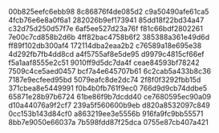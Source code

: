 00b825eefc6ebb98
8c86876f4de085d2
c9a50490afe61ca5
4fcb76e6e8a0f6a1
282026b9ef173941
85dd18f22bd34a47
c32d75d250d57f7e
6af5ee527d23a76f
f81c66bdf2802261
7e00c7cd858b2d6b
4ff82bac4758b6f2
385388a361e49d6d
ff89f102db300af4
172114dba2eaa2b2
c76589a18e695e38
4d292fb7fb4dd8cd
a4f5755af8e5de95
d9979c4815cf66ef
f5a1aaf8555e2c51
9010ff9d5dc7da4f
ceae84593bf78242
7509c4ce5aed0457
bcf7a4e645707b61
6c2cab5a433b8c36
7187e9ecfeed95bd
5079eafc8de2dc74
2f8f0f3292fbb15d
371cbea8e5449991
f0b4b0fb761f9ec0
766d9d9cb74ddbe5
65871e28b97b6724
61be86f9b7dcdd40
ce7680595ec90a09
d10a44076a9f2cf7
239a5f560600b9eb
d820a8532097c849
0cc153b143d84cf0
a863219ee3e5556b
916fa9fc9bb55571
8bb7e9050e66037a
7b598fdd87f25dca
0755e87cb407a421
